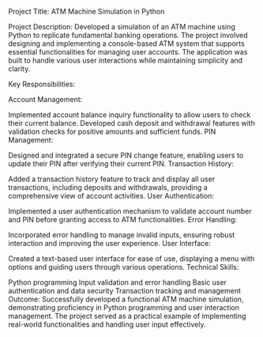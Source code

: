 Project Title: ATM Machine Simulation in Python

Project Description:
Developed a simulation of an ATM machine using Python to replicate fundamental banking operations. The project involved designing and implementing a console-based ATM system that supports essential functionalities for managing user accounts. The application was built to handle various user interactions while maintaining simplicity and clarity.

Key Responsibilities:

Account Management:

Implemented account balance inquiry functionality to allow users to check their current balance.
Developed cash deposit and withdrawal features with validation checks for positive amounts and sufficient funds.
PIN Management:

Designed and integrated a secure PIN change feature, enabling users to update their PIN after verifying their current PIN.
Transaction History:

Added a transaction history feature to track and display all user transactions, including deposits and withdrawals, providing a comprehensive view of account activities.
User Authentication:

Implemented a user authentication mechanism to validate account number and PIN before granting access to ATM functionalities.
Error Handling:

Incorporated error handling to manage invalid inputs, ensuring robust interaction and improving the user experience.
User Interface:

Created a text-based user interface for ease of use, displaying a menu with options and guiding users through various operations.
Technical Skills:

Python programming
Input validation and error handling
Basic user authentication and data security
Transaction tracking and management
Outcome:
Successfully developed a functional ATM machine simulation, demonstrating proficiency in Python programming and user interaction management. The project served as a practical example of implementing real-world functionalities and handling user input effectively.
